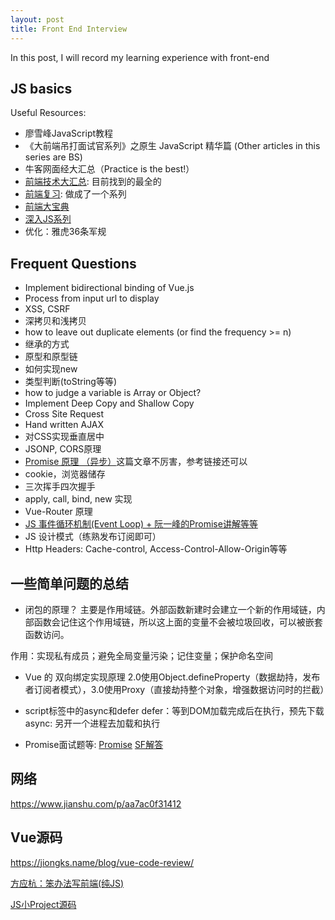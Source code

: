 ```yaml
---
layout: post
title: Front End Interview
---
```


In this post, I will record my learning experience with front-end

## JS basics
Useful Resources:
* 廖雪峰JavaScript教程
* 《大前端吊打面试官系列》之原生 JavaScript 精华篇 (Other articles in this series are BS)
*  牛客网面经大汇总（Practice is the best!）
* [前端技术大汇总](https://fecommunity.github.io/front-end-interview/): 目前找到的最全的
* [前端复习](https://blog.nowcoder.net/yiizgo?page=2): 做成了一个系列
* [前端大宝典](http://blog.poetries.top/FE-Interview-Questions/?nsukey=Vob4o0G8K8%2FsVICltad6pncGURJVdFFUf1%2F%2Be06JHb9Vz%2BPnmwFijIjHxzbxEMQUHl3PP79bzicBUL0aX5oRvcx5D0TyHFodklAzVzXMVThfJSJdv%2FzXqs5PbNi50wDKdPn0mPpygThRidI%2FqrsjJhDURaMb62k%2FKQElLM5bzM9YrV0EexCobd2xIGs87Q3JAo9z%2FGYYeQv8nDPB1ZECDw%3D%3D)
* [深入JS系列](https://github.com/mqyqingfeng/Blog)
* 优化：雅虎36条军规

## Frequent Questions
* Implement bidirectional binding of Vue.js
* Process from input url to display
* XSS, CSRF
* 深拷贝和浅拷贝
* how to leave out duplicate elements (or find the frequency >= n)
* 继承的方式
* 原型和原型链
* 如何实现new
* 类型判断(toString等等)
* how to judge a variable is Array or Object?
* Implement Deep Copy and Shallow Copy
* Cross Site Request
* Hand written AJAX
* 对CSS实现垂直居中
* JSONP, CORS原理
* [Promise 原理 （异步）](https://juejin.im/post/5d6f7c83e51d4561c541a712)这篇文章不厉害，参考链接还可以
* cookie，浏览器储存
* 三次挥手四次握手
* apply, call, bind, new 实现
* Vue-Router 原理
* [JS 事件循环机制(Event Loop) + 阮一峰的Promise讲解等等](https://juejin.im/post/5cc64a71e51d456e51614b2f)
* JS 设计模式（练熟发布订阅即可）
* Http Headers: Cache-control, Access-Control-Allow-Origin等等



## 一些简单问题的总结
* 闭包的原理？
主要是作用域链。外部函数新建时会建立一个新的作用域链，内部函数会记住这个作用域链，所以这上面的变量不会被垃圾回收，可以被嵌套函数访问。

作用：实现私有成员；避免全局变量污染；记住变量；保护命名空间

* Vue 的 双向绑定实现原理
2.0使用Object.defineProperty（数据劫持，发布者订阅者模式），3.0使用Proxy（直接劫持整个对象，增强数据访问时的拦截）

* script标签中的async和defer
defer：等到DOM加载完成后在执行，预先下载
async: 另开一个进程去加载和执行

* Promise面试题等:
[Promise](https://juejin.im/post/5c9a43175188252d876e5903#heading-3)
[SF解答](https://segmentfault.com/q/1010000018689196?_ea=19219106) 

## 网络
https://www.jianshu.com/p/aa7ac0f31412

## Vue源码
https://jiongks.name/blog/vue-code-review/

[方应杭：笨办法写前端(纯JS)](https://fangyinghang.com/wheels/)

[JS小Project源码](https://skillcrush.com/blog/projects-you-can-do-with-javascript/)


 
